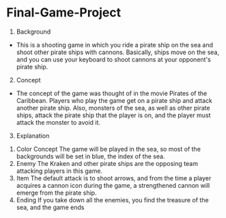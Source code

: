# Final-Game-Project
1. Background
- This is a shooting game in which you ride a pirate ship on the sea and shoot other pirate ships with cannons.
  Basically, ships move on the sea, and you can use your keyboard to shoot cannons at your opponent's pirate ship.

2. Concept
  - The concept of the game was thought of in the movie Pirates of the Caribbean.
  Players who play the game get on a pirate ship and attack another pirate ship. Also, monsters of the sea, as well as other pirate ships, attack the pirate ship   that the player is on, and the player must attack the monster to avoid it.

3. Explanation
  1) Color Concept
  The game will be played in the sea, so most of the backgrounds will be set in blue, the index of the sea.
  2) Enemy
  The Kraken and other pirate ships are the opposing team attacking players in this game.
  3) Item
  The default attack is to shoot arrows, and from the time a player acquires a cannon icon during the game, a strengthened cannon will emerge from the pirate ship.
  4) Ending
  If you take down all the enemies, you find the treasure of the sea, and the game ends
